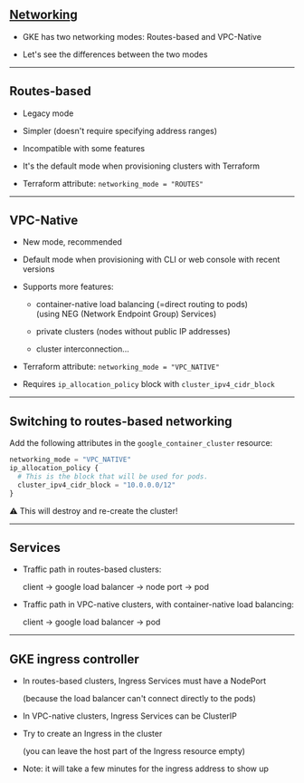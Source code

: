 ## [Networking]

- GKE has two networking modes: Routes-based and VPC-Native

- Let's see the differences between the two modes

[Networking]: https://cloud.google.com/kubernetes-engine/docs/concepts/alias-ips

---

## Routes-based

- Legacy mode

- Simpler (doesn't require specifying address ranges)

- Incompatible with some features

- It's the default mode when provisioning clusters with Terraform

- Terraform attribute: `networking_mode = "ROUTES"`

---

## VPC-Native

- New mode, recommended

- Default mode when provisioning with CLI or web console with recent versions

- Supports more features:

  - container-native load balancing (=direct routing to pods)
    <br/>(using NEG (Network Endpoint Group) Services)

  - private clusters (nodes without public IP addresses)

  - cluster interconnection...

- Terraform attribute: `networking_mode = "VPC_NATIVE"`

- Requires `ip_allocation_policy` block with `cluster_ipv4_cidr_block`

---

## Switching to routes-based networking

Add the following attributes in the `google_container_cluster` resource:

```tf
networking_mode = "VPC_NATIVE"
ip_allocation_policy {
  # This is the block that will be used for pods.
  cluster_ipv4_cidr_block = "10.0.0.0/12"
}
```

⚠️ This will destroy and re-create the cluster!

---

## Services

- Traffic path in routes-based clusters:

  client → google load balancer → node port → pod

- Traffic path in VPC-native clusters, with container-native load balancing:

  client → google load balancer → pod

---

## GKE ingress controller

- In routes-based clusters, Ingress Services must have a NodePort

  (because the load balancer can't connect directly to the pods)

- In VPC-native clusters, Ingress Services can be ClusterIP

- Try to create an Ingress in the cluster

  (you can leave the host part of the Ingress resource empty)

- Note: it will take a few minutes for the ingress address to show up
